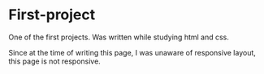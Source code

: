 # First-project
One of the first projects. Was written while studying html and css.

Since at the time of writing this page, I was unaware of responsive layout, this page is not responsive.
